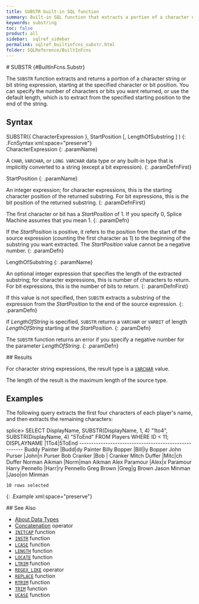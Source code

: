 ```yaml
---
title: SUBSTR built-in SQL function
summary: Built-in SQL function that extracts a portion of a character or bit string
keywords: substring
toc: false
product: all
sidebar:  sqlref_sidebar
permalink: sqlref_builtinfcns_substr.html
folder: SQLReference/BuiltInFcns
---
```

<section>
<div class="TopicContent" data-swiftype-index="true" markdown="1">
# SUBSTR   {#BuiltInFcns.Substr}

The `SUBSTR` function extracts and returns a portion of a character
string or bit string expression, starting at the specified character or
bit position. You can specify the number of characters or bits you want
returned, or use the default length, which is to extract from the
specified starting position to the end of the string.

## Syntax

<div class="fcnWrapperWide" markdown="1">
    SUBSTR({ CharacterExpression },
    		StartPosition [, LengthOfSubstring ] )
{: .FcnSyntax xml:space="preserve"}

</div>
<div class="paramList" markdown="1">
CharacterExpression
{: .paramName}

A `CHAR`, `VARCHAR`, or `LONG VARCHAR` data type or any built-in type
that is implicitly converted to a string (except a bit expression).
{: .paramDefnFirst}

StartPosition
{: .paramName}

An integer expression; for character expressions, this is the starting
character position of the returned substring. For bit expressions, this
is the bit position of the returned substring.
{: .paramDefnFirst}

The first character or bit has a *StartPosition* of 1. If you specify 0,
Splice Machine assumes that you mean 1.
{: .paramDefn}

If the *StartPosition* is positive, it refers to the position from the
start of the source expression (counting the first character as 1) to
the beginning of the substring you want extracted. The *StartPosition*
value cannot be a negative number.
{: .paramDefn}

LengthOfSubstring
{: .paramName}

An optional integer expression that specifies the length of the
extracted substring; for character expressions, this is number of
characters to return. For bit expressions, this is the number of bits to
return.
{: .paramDefnFirst}

If this value is not specified, then `SUBSTR` extracts a substring of
the expression from the *StartPosition* to the end of the source
expression.
{: .paramDefn}

If *LengthOfString* is specified, `SUBSTR` returns a `VARCHAR` or
`VARBIT` of length *LengthOfString* starting at the *StartPosition*.
{: .paramDefn}

The `SUBSTR` function returns an error if you specify a negative number
for the parameter *LengthOfString*.
{: .paramDefn}

</div>
## Results

For character string expressions, the result type is a
[`VARCHAR`](sqlref_datatypes_varchar.html) value.

The length of the result is the maximum length of the source type.

## Examples

The following query extracts the first four characters of each player's
name, and then extracts the remaining characters:

<div class="preWrapper" markdown="1">
    splice> SELECT DisplayName,
       SUBSTR(DisplayName, 1, 4) "1to4",
       SUBSTR(DisplayName, 4) "5ToEnd"
       FROM Players
       WHERE ID < 11;
    DISPLAYNAME             |1To4|5ToEnd
    ------------------------------------------------------
    Buddy Painter           |Budd|dy Painter
    Billy Bopper            |Bill|ly Bopper
    John Purser             |John|n Purser
    Bob Cranker             |Bob | Cranker
    Mitch Duffer            |Mitc|ch Duffer
    Norman Aikman           |Norm|man Aikman
    Alex Paramour           |Alex|x Paramour
    Harry Pennello          |Harr|ry Pennello
    Greg Brown              |Greg|g Brown
    Jason Minman            |Jaso|on Minman
    
    10 rows selected
{: .Example xml:space="preserve"}

</div>
## See Also

* [About Data Types](sqlref_datatypes_numerictypes.html)
* [Concatenation](sqlref_builtinfcns_concat.html) operator
* [`INITCAP`](sqlref_builtinfcns_initcap.html) function
* [`INSTR`](sqlref_builtinfcns_instr.html) function
* [`LCASE`](sqlref_builtinfcns_lcase.html) function
* [`LENGTH`](sqlref_builtinfcns_length.html) function
* [`LOCATE`](sqlref_builtinfcns_locate.html) function
* [`LTRIM`](sqlref_builtinfcns_ltrim.html) function
* [`REGEX_LIKE`](sqlref_builtinfcns_regexplike.html) operator
* [`REPLACE`](sqlref_builtinfcns_replace.html) function
* [`RTRIM`](sqlref_builtinfcns_rtrim.html) function
* [`TRIM`](sqlref_builtinfcns_trim.html) function
* [`UCASE`](sqlref_builtinfcns_ucase.html) function

</div>
</section>

